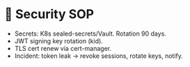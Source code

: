 # 🔐 Security SOP
- Secrets: K8s sealed-secrets/Vault. Rotation 90 days.
- JWT signing key rotation (kid).
- TLS cert renew via cert-manager.
- Incident: token leak → revoke sessions, rotate keys, notify.
